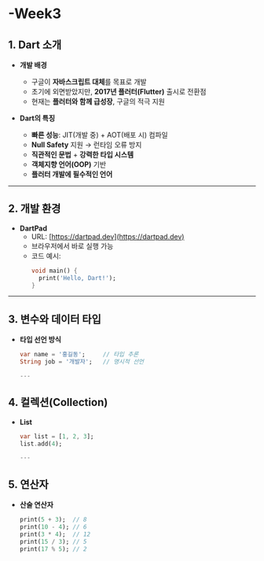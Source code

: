 # -Week3

## 1. Dart 소개  
- **개발 배경**  
  - 구글이 **자바스크립트 대체**를 목표로 개발  
  - 초기에 외면받았지만, **2017년 플러터(Flutter)** 출시로 전환점  
  - 현재는 **플러터와 함께 급성장**, 구글의 적극 지원  

- **Dart의 특징**  
  - **빠른 성능**: JIT(개발 중) + AOT(배포 시) 컴파일  
  - **Null Safety** 지원 → 런타임 오류 방지  
  - **직관적인 문법** + **강력한 타입 시스템**  
  - **객체지향 언어(OOP)** 기반  
  - **플러터 개발에 필수적인 언어**

---

## 2. 개발 환경  
- **DartPad**  
  - URL: [https://dartpad.dev](https://dartpad.dev)  
  - 브라우저에서 바로 실행 가능  
  - 코드 예시:
    ```dart
    void main() {
      print('Hello, Dart!');
    }
    ```

---

## 3. 변수와 데이터 타입  
- **타입 선언 방식**
  ```dart
  var name = '홍길동';     // 타입 추론
  String job = '개발자';   // 명시적 선언

  ---

## 4. 컬렉션(Collection)  
- **List**
  ```dart
  var list = [1, 2, 3];
  list.add(4);

  ---

## 5. 연산자  
- **산술 연산자**
  ```dart
  print(5 + 3);  // 8
  print(10 - 4); // 6
  print(3 * 4);  // 12
  print(15 / 3); // 5
  print(17 % 5); // 2
  

